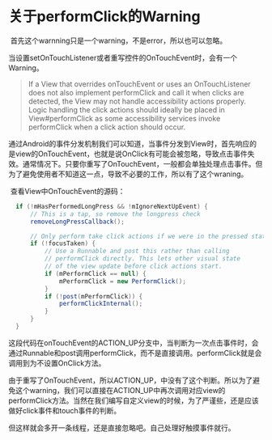# 关于performClick的Warning

​		首先这个warnning只是一个warning，不是error，所以也可以忽略。

​		当设置setOnTouchListener或者重写控件的OnTouchEvent时，会有一个Warning。

> If a View that overrides onTouchEvent or uses an OnTouchListener does not also implement performClick and call it when clicks are detected, the View may not handle accessibility actions properly. Logic handling the click actions should ideally be placed in View#performClick as some accessibility services invoke performClick when a click action should occur.

​		通过Android的事件分发机制我们可以知道，当事件分发到View时，首先响应的是view的OnTouchEvent，也就是说OnClick有可能会被忽略，导致点击事件失效。通常情况下。只要你重写了OnTouchEvent，一般都会单独处理点击事件。但为了避免使用者不知道这一点，导致不必要的工作，所以有了这个wraning。

​		查看View中OnTouchEvent的源码：

```java
  if (!mHasPerformedLongPress && !mIgnoreNextUpEvent) {
      // This is a tap, so remove the longpress check
      removeLongPressCallback();

      // Only perform take click actions if we were in the pressed state
      if (!focusTaken) {
          // Use a Runnable and post this rather than calling
          // performClick directly. This lets other visual state
          // of the view update before click actions start.
          if (mPerformClick == null) {
              mPerformClick = new PerformClick();
          }
          if (!post(mPerformClick)) {
              performClickInternal();
          }
      }
  }
```

这段代码在onTouchEvent的ACTION_UP分支中，当判断为一次点击事件时，会通过Runnable和post调用performClick，而不是直接调用。performClick就是会调用到为不设置OnClick方法。

由于重写了OnTouchEvent，所以ACTION_UP，中没有了这个判断。所以为了避免这个warning，我们可以直接在ACTION_UP中再次调用对应view的performClick方法。当然在我们编写自定义view的时候，为了严谨些，还是应该做好click事件和touch事件的判断。

但这样就会多开一条线程，还是直接忽略吧。自己处理好触摸事件就行。